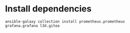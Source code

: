 
# Install dependencies

```
ansible-galaxy collection install prometheus.prometheus grafana.grafana l3d.gitea
```
